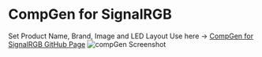 # CompGen for SignalRGB

Set Product Name, Brand, Image and LED Layout
Use here -> [CompGen for SignalRGB GitHub Page](https://frubi22.github.io/compGen-for-signalRGB/)
![compGen Screenshot](https://github.com/Frubi22/compGen-for-signalRGB/blob/f9d297afab10c2ad3518d02800a93fbf35c10f9a/static_files/compGen_screenshot.png)
